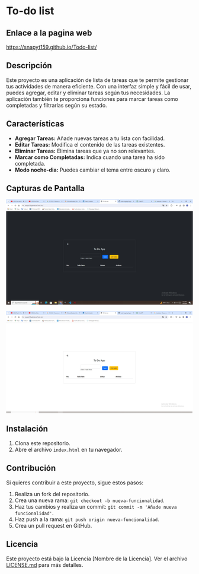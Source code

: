 

# To-do list

## Enlace a la pagina web

https://snapyt159.github.io/Todo-list/


## Descripción

Este proyecto es una aplicación de lista de tareas que te permite gestionar tus actividades de manera eficiente. Con una interfaz simple y fácil de usar, puedes agregar, editar y eliminar tareas según tus necesidades. La aplicación también te proporciona funciones para marcar tareas como completadas y filtrarlas según su estado.

## Características

- **Agregar Tareas:** Añade nuevas tareas a tu lista con facilidad.
- **Editar Tareas:** Modifica el contenido de las tareas existentes.
- **Eliminar Tareas:** Elimina tareas que ya no son relevantes.
- **Marcar como Completadas:** Indica cuando una tarea ha sido completada.
- **Modo noche-dia:** Puedes cambiar el tema entre oscuro y claro.

## Capturas de Pantalla


![Logo de mi proyecto](https://github.com/Snapyt159/Todo-list/blob/master/screenshots/todo%20app%20n.jpg)

![Logo de mi proyecto](https://github.com/Snapyt159/Todo-list/blob/master/screenshots/todo%20app%20w.jpg)

## Instalación

1. Clona este repositorio.
2. Abre el archivo `index.html` en tu navegador.

## Contribución

Si quieres contribuir a este proyecto, sigue estos pasos:

1. Realiza un fork del repositorio.
2. Crea una nueva rama: `git checkout -b nueva-funcionalidad`.
3. Haz tus cambios y realiza un commit: `git commit -m 'Añade nueva funcionalidad'`.
4. Haz push a la rama: `git push origin nueva-funcionalidad`.
5. Crea un pull request en GitHub.

## Licencia

Este proyecto está bajo la Licencia [Nombre de la Licencia]. Ver el archivo [LICENSE.md](LICENSE.md) para más detalles.
